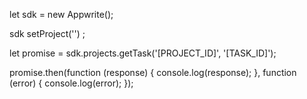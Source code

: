 let sdk = new Appwrite();

sdk
    setProject('')
;

let promise = sdk.projects.getTask('[PROJECT_ID]', '[TASK_ID]');

promise.then(function (response) {
    console.log(response);
}, function (error) {
    console.log(error);
});